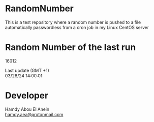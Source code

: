 # RandomNumber    
This is a test repository where a random number is pushed to a file automatically passwordless from a cron job in my Linux CentOS server    
# Random Number of the last run   
16012
      
Last update (GMT +1)    
03/28/24 14:00:01
# Developer    
Hamdy Abou El Anein   
hamdy.aea@protonmail.com
